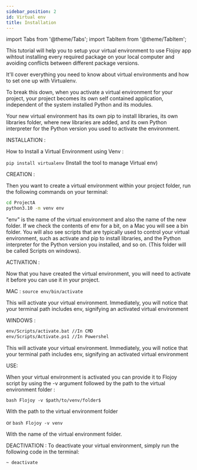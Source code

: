 ```yaml
---
sidebar_position: 2
id: Virtual env
title: Installation
---
```


import Tabs from '@theme/Tabs';
import TabItem from '@theme/TabItem';


This tutorial will help you to setup your virtual environment to use Flojoy app
wihtout installing every required package on your local computer and avoiding conflicts between
different package versions. 


It'll cover everything you need to know about virtual environments and how to set one up with Virtualenv.

To break this down, when you activate a virtual environment for your project, your project becomes its own self contained application,
independent of the system installed Python and its modules.

Your new virtual environment has its own pip to install libraries, its own libraries folder,
where new libraries are added, and its own Python interpreter for the Python version you used to activate the environment.

INSTALLATION :

How to Install a Virtual Environment using Venv : 

`pip install virtualenv`  (Install the tool to manage Virtual env)

CREATION : 

Then you want to create a virtual environment within your project folder, run the following commands on your terminal: 

```bash
cd ProjectA 
python3.10 -m venv env  
```

"env" is the name of the virtual environment and also the name of the new folder. 
If we check the contents of env for a bit, on a Mac you will see a bin folder. 
You will also see scripts that are typically used to control your virtual environment, 
such as activate and pip to install libraries, and the Python interpreter for the Python version you installed, and so on. 
(This folder will be called Scripts on windows).

ACTIVATION : 

Now that you have created the virtual environment, you will need to activate it before you can use it in your project. 

<Tabs groupId="platform" queryString="platform">
  <TabItem value="unix" label="Mac & Linux">

MAC : 
`source env/bin/activate`
    
This will activate your virtual environment. Immediately, you will notice that your terminal path includes env, 
signifying an activated virtual environment

    
</TabItem>
<TabItem value="windows" label="Windows">
  
WINDOWS : 

 ```bash
 env/Scripts/activate.bat //In CMD
 env/Scripts/Activate.ps1 //In Powershel
  ```
  
  
 This will activate your virtual environment. Immediately, you will notice that your terminal path includes env, 
signifying an activated virtual environment
  
  </TabItem>
</Tabs>

USE: 

When your virtual environment is activated you can provide it to Flojoy script by using the -v argument 
followed by the path to the virtual environment folder : 

`bash Flojoy -v $path/to/venv/folder$`

With the path to the virtual environment folder 

or
`bash Flojoy -v venv`

With the name of the virtual environment folder. 

DEACTIVATION : 
To deactivate your virtual environment, simply run the following code in the terminal:

 `~ deactivate`



